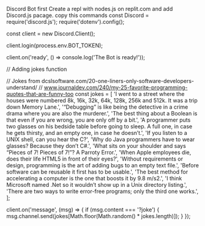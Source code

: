 Discord Bot
first Create a repl with nodes.js on replit.com and add Discord.js pacage.
copy this commands 
const Discord = require('discord.js');
require('dotenv').config();

const client = new Discord.Client();

client.login(process.env.BOT_TOKEN);

client.on('ready', () => console.log('The Bot is ready!'));

// Adding jokes function

// Jokes from dcslsoftware.com/20-one-liners-only-software-developers-understand/
// www.journaldev.com/240/my-25-favorite-programming-quotes-that-are-funny-too
const jokes = [
  'I went to a street where the houses were numbered 8k, 16k, 32k, 64k, 128k, 256k and 512k. It was a trip down Memory Lane.',
  '“Debugging” is like being the detective in a crime drama where you are also the murderer.',
  'The best thing about a Boolean is that even if you are wrong, you are only off by a bit.',
  'A programmer puts two glasses on his bedside table before going to sleep. A full one, in case he gets thirsty, and an empty one, in case he doesn’t.',
  'If you listen to a UNIX shell, can you hear the C?',
  'Why do Java programmers have to wear glasses? Because they don’t C#.',
  'What sits on your shoulder and says “Pieces of 7! Pieces of 7!”? A Parroty Error.',
  'When Apple employees die, does their life HTML5 in front of their eyes?',
  'Without requirements or design, programming is the art of adding bugs to an empty text file.',
  'Before software can be reusable it first has to be usable.',
  'The best method for accelerating a computer is the one that boosts it by 9.8 m/s2.',
  'I think Microsoft named .Net so it wouldn’t show up in a Unix directory listing.',
  'There are two ways to write error-free programs; only the third one works.',
];

client.on('message', (msg) => {
  if (msg.content === '?joke') {
    msg.channel.send(jokes[Math.floor(Math.random() * jokes.length)]);
  }
});
